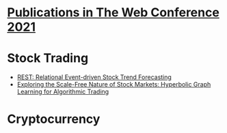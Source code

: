 # [Publications in The Web Conference 2021](https://www2021.thewebconf.org/program/papers/)



# Stock Trading
- [REST: Relational Event-driven Stock Trend Forecasting](https://github.com/ai-gamer/fintech-literature/blob/main/conference/folder/www21/REST/README.md)
- [Exploring the Scale-Free Nature of Stock Markets: Hyperbolic Graph Learning for Algorithmic Trading](https://github.com/ai-gamer/fintech-literature/blob/main/conference/folder/www21/HGLAT/README.md)

# Cryptocurrency
